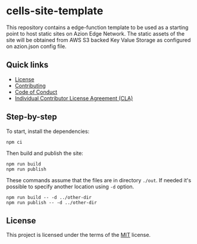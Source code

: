 # cells-site-template

This repository contains a edge-function template to be used as a starting point to host static sites on Azion Edge Network. The static assets of the site will be obtained from AWS S3 backed Key Value Storage as configured on azion.json config file.

## Quick links

* [License](#License)
* [Contributing](CONTRIBUTING.md)
* [Code of Conduct](CODE_OF_CONDUCT.md)
* [Individual Contributor License Agreement (CLA)](CLA.md)

## Step-by-step

To start, install the dependencies:
```
npm ci
```
Then build and publish the site:
```
npm run build
npm run publish
```
These commands assume that the files are in directory `./out`.  If needed it's
possible to specify another location using `-d` option.
```
npm run build -- -d ../other-dir
npm run publish -- -d ../other-dir
```

## License

This project is licensed under the terms of the [MIT](LICENSE) license.